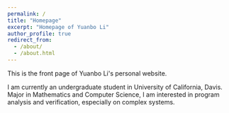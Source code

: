 ```yaml
---
permalink: /
title: "Homepage"
excerpt: "Homepage of Yuanbo Li"
author_profile: true
redirect_from: 
  - /about/
  - /about.html
---
```


This is the front page of Yuanbo Li's personal website.

I am currently an undergraduate student in University of California, Davis. Major in Mathematics and Computer Science, I am interested in program analysis and verification, especially on complex systems.

